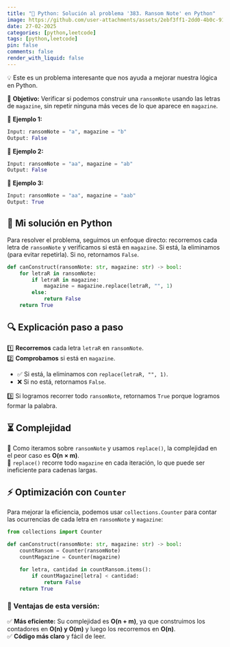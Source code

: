 ```yaml
---
title: "🐍 Python: Solución al problema '383. Ransom Note' en Python"
image: https://github.com/user-attachments/assets/2ebf3ff1-2dd0-4b0c-9142-69bd6d5b91c0
date: 27-02-2025
categories: [python,leetcode]
tags: [python,leetcode]
pin: false
comments: false
render_with_liquid: false
---
```


💡 Este es un problema interesante que nos ayuda a mejorar nuestra lógica en Python.  

🎯 **Objetivo:** Verificar si podemos construir una `ransomNote` usando las letras de `magazine`, sin repetir ninguna más veces de lo que aparece en `magazine`.  

🔹 **Ejemplo 1:**  
```python
Input: ransomNote = "a", magazine = "b"
Output: False
```
🔹 **Ejemplo 2:**  
```python
Input: ransomNote = "aa", magazine = "ab"
Output: False
```
🔹 **Ejemplo 3:**  
```python
Input: ransomNote = "aa", magazine = "aab"
Output: True
```

## 🚀 Mi solución en Python  

Para resolver el problema, seguimos un enfoque directo: recorremos cada letra de `ransomNote` y verificamos si está en `magazine`. Si está, la eliminamos (para evitar repetirla). Si no, retornamos `False`.  

```python
def canConstruct(ransomNote: str, magazine: str) -> bool:
    for letraR in ransomNote:
        if letraR in magazine:
            magazine = magazine.replace(letraR, "", 1)
        else:
            return False
    return True
```

## 🔍 Explicación paso a paso  

1️⃣ **Recorremos** cada letra `letraR` en `ransomNote`.  
2️⃣ **Comprobamos** si está en `magazine`.  
   - ✅ Si está, la eliminamos con `replace(letraR, "", 1)`.  
   - ❌ Si no está, retornamos `False`.
     
3️⃣ Si logramos recorrer todo `ransomNote`, retornamos `True` porque logramos formar la palabra.  


## ⏳ Complejidad  

🔹 Como iteramos sobre `ransomNote` y usamos `replace()`, la complejidad en el peor caso es **O(n × m)**.  
🔹 `replace()` recorre todo `magazine` en cada iteración, lo que puede ser ineficiente para cadenas largas.  

## ⚡ Optimización con `Counter`  

Para mejorar la eficiencia, podemos usar `collections.Counter` para contar las ocurrencias de cada letra en `ransomNote` y `magazine`:  

```python
from collections import Counter

def canConstruct(ransomNote: str, magazine: str) -> bool:
    countRansom = Counter(ransomNote)
    countMagazine = Counter(magazine)

    for letra, cantidad in countRansom.items():
        if countMagazine[letra] < cantidad:
            return False
    return True
```

### 🎯 Ventajas de esta versión:  
✅ **Más eficiente:** Su complejidad es **O(n + m)**, ya que construimos los contadores en **O(n) y O(m)** y luego los recorremos en **O(n)**.  
✅ **Código más claro** y fácil de leer. 
